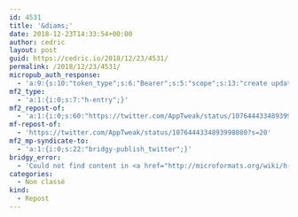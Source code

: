 ```yaml
---
id: 4531
title: '&diams;'
date: 2018-12-23T14:33:54+00:00
author: cedric
layout: post
guid: https://cedric.io/2018/12/23/4531/
permalink: /2018/12/23/4531/
micropub_auth_response:
  - 'a:9:{s:10:"token_type";s:6:"Bearer";s:5:"scope";s:13:"create update";s:2:"me";s:18:"https://cedric.io/";s:9:"issued_by";s:45:"https://cedric.io/wp-json/indieauth/1.0/token";s:9:"client_id";s:24:"https://micropublish.net";s:11:"client_name";s:21:"Micropublish: Sign in";s:9:"issued_at";i:1545380732;s:4:"user";i:1;s:13:"last_accessed";i:1545572034;}'
mf2_type:
  - 'a:1:{i:0;s:7:"h-entry";}'
mf2_repost-of:
  - 'a:1:{i:0;s:60:"https://twitter.com/AppTweak/status/1076444334893998080?s=20";}'
mf-repost-of:
  - 'https://twitter.com/AppTweak/status/1076444334893998080?s=20'
mf2_mp-syndicate-to:
  - 'a:1:{i:0;s:22:"bridgy-publish_twitter";}'
bridgy_error:
  - 'Could not find content in <a href="http://microformats.org/wiki/h-entry">h-entry</a> or any other element!'
categories:
  - Non classé
kind:
  - Repost
---
```


